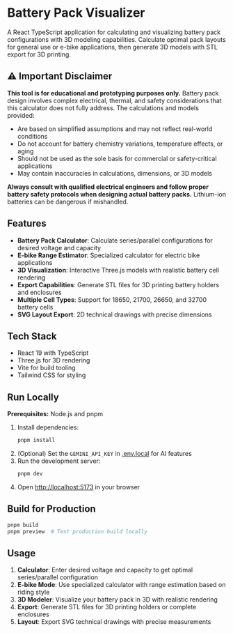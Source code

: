 # Battery Pack Visualizer

A React TypeScript application for calculating and visualizing battery pack configurations with 3D modeling capabilities. Calculate optimal pack layouts for general use or e-bike applications, then generate 3D models with STL export for 3D printing.

## ⚠️ Important Disclaimer

**This tool is for educational and prototyping purposes only.** Battery pack design involves complex electrical, thermal, and safety considerations that this calculator does not fully address. The calculations and models provided:

- Are based on simplified assumptions and may not reflect real-world conditions
- Do not account for battery chemistry variations, temperature effects, or aging
- Should not be used as the sole basis for commercial or safety-critical applications
- May contain inaccuracies in calculations, dimensions, or 3D models

**Always consult with qualified electrical engineers and follow proper battery safety protocols when designing actual battery packs.** Lithium-ion batteries can be dangerous if mishandled.

## Features

- **Battery Pack Calculator**: Calculate series/parallel configurations for desired voltage and capacity
- **E-bike Range Estimator**: Specialized calculator for electric bike applications
- **3D Visualization**: Interactive Three.js models with realistic battery cell rendering
- **Export Capabilities**: Generate STL files for 3D printing battery holders and enclosures
- **Multiple Cell Types**: Support for 18650, 21700, 26650, and 32700 battery cells
- **SVG Layout Export**: 2D technical drawings with precise dimensions

## Tech Stack

- React 19 with TypeScript
- Three.js for 3D rendering
- Vite for build tooling
- Tailwind CSS for styling

## Run Locally

**Prerequisites:** Node.js and pnpm


1. Install dependencies:
   ```bash
   pnpm install
   ```
2. (Optional) Set the `GEMINI_API_KEY` in [.env.local](.env.local) for AI features
3. Run the development server:
   ```bash
   pnpm dev
   ```
4. Open [http://localhost:5173](http://localhost:5173) in your browser

## Build for Production

```bash
pnpm build
pnpm preview  # Test production build locally
```

## Usage

1. **Calculator**: Enter desired voltage and capacity to get optimal series/parallel configuration
2. **E-bike Mode**: Use specialized calculator with range estimation based on riding style
3. **3D Modeler**: Visualize your battery pack in 3D with realistic rendering
4. **Export**: Generate STL files for 3D printing holders or complete enclosures
5. **Layout**: Export SVG technical drawings with precise measurements
